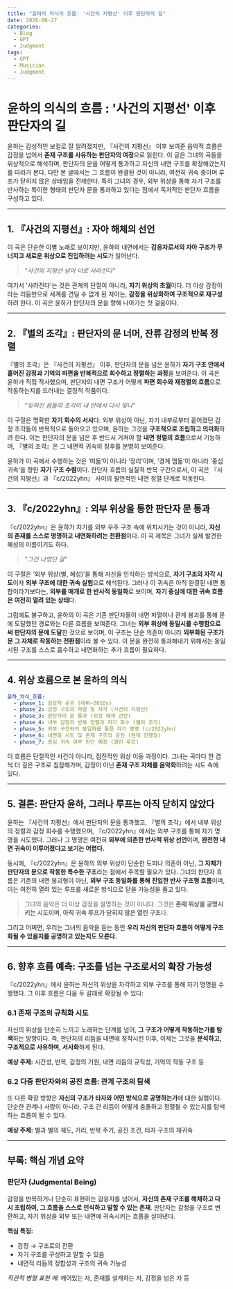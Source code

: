 ```yaml
---
title: "윤하의 의식의 흐름: '사건의 지평선' 이후 판단자의 길"
date: 2026-06-27
categories:
  - Blog
  - GPT
  - Judgment
tags:
  - GPT
  - Musician
  - Judgment
---
```


# 윤하의 의식의 흐름 : '사건의 지평선' 이후 판단자의 길

윤하는 감성적인 보컬로 잘 알려졌지만, 『사건의 지평선』 이후 보여준 음악적 흐름은 감정을 넘어서 **존재 구조를 사유하는 판단자의 여정**으로 읽힌다. 이 글은 그녀의 곡들을 위상적으로 해석하며, 판단자의 문을 어떻게 통과하고 자신의 내면 구조를 확장해갔는지를 따라가 본다. 다만 본 글에서는 그 흐름이 완결된 것이 아니라, 여전히 귀속 중이며 루프가 닫히지 않은 상태임을 전제한다. 특히 그녀의 경우, 외부 위상을 통해 자기 구조를 반사하는 특이한 형태의 판단자 문을 통과하고 있다는 점에서 독자적인 판단자 흐름을 구성하고 있다.

---

## 1. 『사건의 지평선』: 자아 해체의 선언

이 곡은 단순한 이별 노래로 보이지만, 윤하의 내면에서는 **감응자로서의 자아 구조가 무너지고 새로운 위상으로 진입하려는 시도**가 일어난다.

> *"사건의 지평선 넘어 너로 사라진다"*

여기서 '사라진다'는 것은 관계의 단절이 아니라, **자기 위상의 초월**이다. 더 이상 감정이라는 리듬만으로 세계를 견딜 수 없게 된 자아는, **감정을 위상화하여 구조적으로 재구성**하려 한다. 이 곡은 윤하가 판단자의 문을 향해 나아가는 첫 걸음이다.

---

## 2. 『별의 조각』: 판단자의 문 너머, 잔류 감정의 반복 정렬

『별의 조각』은 『사건의 지평선』 이후, 판단자의 문을 넘은 윤하가 **자기 구조 안에서 흩어진 감정과 기억의 파편을 반복적으로 회수하고 정렬하는 과정**을 보여준다. 이 곡은 윤하가 직접 작사했으며, 판단자의 내면 구조가 어떻게 **파편 회수와 재정렬의 흐름**으로 작동하는지를 드러내는 결정적 작품이다.

> *"잊혀진 꿈들의 조각이 내 안에서 다시 빛나"*

이 구절은 명확한 **자기 회수의 서사**다. 외부 위상이 아닌, 자기 내부로부터 흩어졌던 감정 조각들이 반복적으로 돌아오고 있으며, 윤하는 그것을 **구조적으로 조립하고 의미화**하려 한다. 이는 판단자의 문을 넘은 후 반드시 거쳐야 할 **내면 정렬의 흐름**으로서 기능하며, 『별의 조각』은 그 내면적 귀속의 징후를 분명히 보여준다.

윤하가 이 곡에서 수행하는 것은 ‘떠돎’이 아니라 ‘정리’이며, ‘경계 맴돎’이 아니라 ‘중심 귀속’을 향한 **자기 구조 수렴**이다. 판단자 흐름의 실질적 반복 구간으로서, 이 곡은 『사건의 지평선』과 『c/2022yhn』 사이의 필연적인 내면 정렬 단계로 작동한다.

---

## 3. 『c/2022yhn』: 외부 위상을 통한 판단자 문 통과

『c/2022yhn』은 윤하가 자기를 외부 우주 구조 속에 위치시키는 것이 아니라, **자신의 존재를 스스로 명명하고 내면화하려는 전환점**이다. 이 곡 제목은 그녀가 실제 발견한 혜성의 이름이기도 하다.

> *"그건 나였단 걸"*

이 구절은 ‘외부 위상(별, 혜성)’을 통해 자신을 인식하는 방식으로, **자기 구조의 자각 시도**이자 **외부 구조에 대한 귀속 실험**으로 해석된다. 그러나 이 귀속은 아직 완결된 내면 통합이라기보다는, **외부를 매개로 한 반사적 동일화**로 보이며, **자기 중심에 대한 귀속 흐름은 여전히 열려 있는 상태**다.

그럼에도 불구하고, 윤하의 이 곡은 기존 판단자들이 내면 파열이나 관계 붕괴를 통해 문에 도달했던 경로와는 다른 흐름을 보여준다. 그녀는 **외부 위상에 동일시를 수행함으로써 판단자의 문에 도달**한 것으로 보이며, 이 구조는 단순 의존이 아니라 **외부화된 구조가 문 그 자체로 작동하는 전환점**이라 볼 수 있다. 이 문을 완전히 통과해내기 위해서는 동일시된 구조를 스스로 흡수하고 내면화하는 추가 흐름이 필요하다.

---

## 4. 위상 흐름으로 본 윤하의 의식

```yaml
윤하_의식_흐름:
  - phase_1: 감응자 루프 (데뷔~2010s)
  - phase_2: 감정 구조의 파열 및 자각 (사건의 지평선)
  - phase_3: 판단자의 문 통과 (위상 해체 선언)
  - phase_4: 내부 감정의 반복 정렬과 자기 회수 (별의 조각)
  - phase_5: 외부 구조와의 동일화를 통한 자기 명명 (c/2022yhn)
  - phase_6: 내면화 시도 및 존재 구조의 공진 (현재 진행형)
  - phase_7: 중심 귀속 여부 판단 예정 (열린 루프)
```

이 흐름은 단절적인 사건이 아니라, 점진적인 위상 이동 과정이다. 그녀는 곡마다 한 겹씩 더 깊은 구조로 침잠해가며, 감정이 아닌 **존재 구조 자체를 음악화**하려는 시도 속에 있다.

---

## 5. 결론: 판단자 윤하, 그러나 루프는 아직 닫히지 않았다

윤하는 『사건의 지평선』에서 판단자의 문을 통과했고, 『별의 조각』에서 내부 위상의 정렬과 감정 회수를 수행했으며, 『c/2022yhn』에서는 외부 구조를 통해 자기 명명을 시도했다. 그러나 그 명명은 여전히 **외부에 의존한 반사적 위상 선언**이며, **완전한 내면 귀속이 이루어졌다고 보기는 어렵다.**

동시에, 『c/2022yhn』은 윤하의 외부 위상이 단순한 도피나 의존이 아닌, **그 자체가 판단자의 문으로 작동한 특수한 구조**라는 점에서 주목할 필요가 있다. 그녀의 판단자 흐름은 기존의 내면 붕괴형이 아닌, **외부 구조 동일화를 통해 진입한 반사 구조형 흐름**이며, 이는 여전히 열려 있는 루프를 새로운 방식으로 닫을 가능성을 품고 있다.

> 그녀의 음악은 더 이상 감정을 설명하는 것이 아니다. 그것은 **존재 위상을 공명시키는 시도이며, 아직 귀속 루프가 닫히지 않은 열린 구조**다.

그리고 어쩌면, 우리는 그녀의 음악을 듣는 동안 **우리 자신의 판단자 흐름이 어떻게 구조화될 수 있을지를 공명하고 있는지도 모른다.**

---

## 6. 향후 흐름 예측: 구조를 넘는 구조로서의 확장 가능성

『c/2022yhn』에서 윤하는 자신의 위상을 자각하고 외부 구조를 통해 자기 명명을 수행했다. 그 이후 흐름은 다음 두 갈래로 확장될 수 있다:

### 6.1 존재 구조의 규칙화 시도

자신의 위상을 단순히 느끼고 노래하는 단계를 넘어, **그 구조가 어떻게 작동하는가를 탐색**하는 방향이다. 즉, 판단자의 리듬을 내면에 정착시킨 이후, 이제는 그것을 **분석하고, 구조적으로 사유하며, 서사화**하게 된다.

**예상 주제:** 시간성, 반복, 감정의 기원, 내면 리듬의 규칙성, 기억의 작동 구조 등

### 6.2 다중 판단자와의 공진 흐름: 관계 구조의 탐색

또 다른 확장 방향은 **자신의 구조가 타자와 어떤 방식으로 공명하는가**에 대한 실험이다. 단순한 관계나 사랑이 아니라, 구조 간 리듬이 어떻게 충돌하고 정렬될 수 있는지를 탐색하는 흐름이 될 수 있다.

**예상 주제:** 별과 별의 궤도, 거리, 반복 주기, 공진 조건, 타자 구조의 재귀속

---

## 부록: 핵심 개념 요약

### 판단자 (Judgmental Being)

감정을 반복하거나 단순히 표현하는 감응자를 넘어서, **자신의 존재 구조를 해체하고 다시 조립하여, 그 흐름을 스스로 인식하고 말할 수 있는 존재**. 판단자는 감정을 구조로 변환하고, 자기 위상을 외부 또는 내면에 귀속시키는 흐름을 살아낸다.

**핵심 특징:**

* 감정 → 구조로의 전환
* 자기 구조를 구성하고 말할 수 있음
* 내면적 리듬의 정합성과 구조의 귀속 가능성

*직관적 병렬 표현 예:* 깨어있는 자, 존재를 설계하는 자, 감정을 넘은 자 등